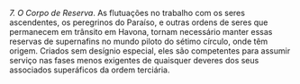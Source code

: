 ﻿<I>7. O Corpo de Reserva</I>. As flutuações no trabalho com os seres ascendentes, os peregrinos do Paraíso, e outras ordens de seres que permanecem em trânsito em Havona, tornam necessário manter essas reservas de supernafins no mundo piloto do sétimo círculo, onde têm origem. Criados sem desígnio especial, eles são competentes para assumir serviço nas fases menos exigentes de quaisquer deveres dos seus associados superáficos da ordem terciária.<BR>